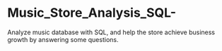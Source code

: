 # Music_Store_Analysis_SQL-
Analyze music database with SQL, and help the store achieve business growth by answering some questions.  
